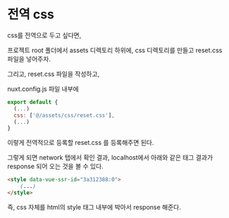 # 전역 css

css를 전역으로 두고 싶다면,

프로젝트 root 폴더에서 assets 디렉토리 하위에, css 디렉토리를 만들고 reset.css 파일을 넣어주자.

그리고, reset.css 파일을 작성하고,

nuxt.config.js 파일 내부에 

```js
export default {
  (...)
  css: ['@/assets/css/reset.css'],
  (...)
}
```

이렇게 전역적으로 등록할 reset.css 를 등록해주면 된다.

그렇게 되면 network 탭에서 확인 결과, localhost에서 아래와 같은 태그 결과가 response 되어 오는 것을 볼 수 있다.

```html
<style data-vue-ssr-id="3a312388:0">
	(...)
</style>
```

즉, css 자체를 html의 style 태그 내부에 박아서 response 해준다.